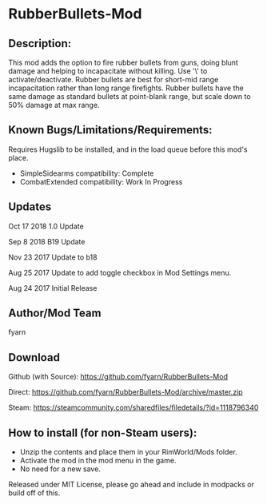 # RubberBullets-Mod
## Description:
This mod adds the option to fire rubber bullets from guns, doing blunt damage and helping to incapacitate without killing. Use '\\' to activate/deactivate. Rubber bullets are best for short-mid range incapacitation rather than long range firefights. Rubber bullets have the same damage as standard bullets at point-blank range, but scale down to 50% damage at max range.

## Known Bugs/Limitations/Requirements:
Requires Hugslib to be installed, and in the load queue before this mod's place.


- SimpleSidearms compatibility: Complete
- CombatExtended compatibility: Work In Progress

## Updates
Oct 17 2018
1.0 Update

Sep 8 2018
B19 Update

Nov 23 2017
Update to b18

Aug 25 2017
Update to add toggle checkbox in Mod Settings menu.

Aug 24 2017
Initial Release

## Author/Mod Team
fyarn

## Download
Github (with Source): https://github.com/fyarn/RubberBullets-Mod

Direct: https://github.com/fyarn/RubberBullets-Mod/archive/master.zip

Steam: https://steamcommunity.com/sharedfiles/filedetails/?id=1118796340

## How to install (for non-Steam users):
- Unzip the contents and place them in your RimWorld/Mods folder.
- Activate the mod in the mod menu in the game.
- No need for a new save.

Released under MIT License, please go ahead and include in modpacks or build off of this.
